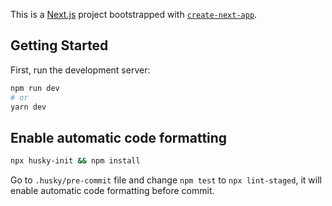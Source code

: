 This is a [Next.js](https://nextjs.org/) project bootstrapped with [`create-next-app`](https://github.com/vercel/next.js/tree/canary/packages/create-next-app).

## Getting Started

First, run the development server:

```bash
npm run dev
# or
yarn dev
```
## Enable automatic code formatting
```bash
npx husky-init && npm install
```
Go to `.husky/pre-commit` file and change `npm test` to `npx lint-staged`, it will enable automatic code formatting before commit.